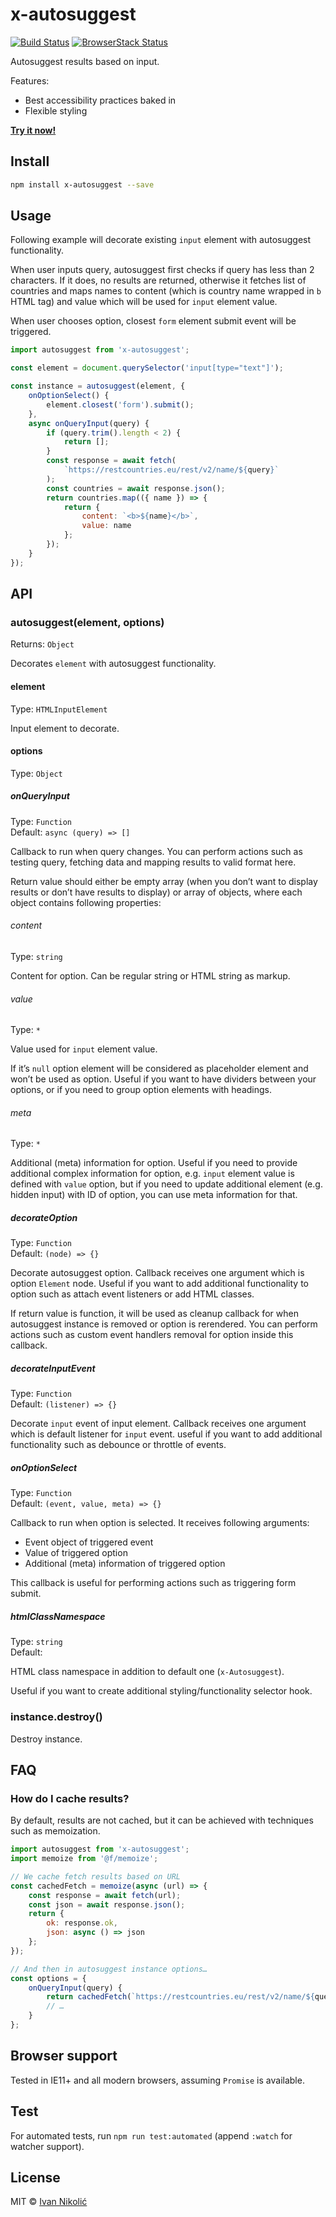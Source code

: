 # x-autosuggest

[![Build Status][ci-img]][ci]
[![BrowserStack Status][browserstack-img]][browserstack]

Autosuggest results based on input.

Features:

-   Best accessibility practices baked in
-   Flexible styling

**[Try it now!](https://codesandbox.io/s/basic-example-mppkz)**

## Install

```sh
npm install x-autosuggest --save
```

## Usage

Following example will decorate existing `input` element with autosuggest
functionality.

When user inputs query, autosuggest first checks if query has less than 2
characters. If it does, no results are returned, otherwise it fetches list of
countries and maps names to content (which is country name wrapped in `b` HTML
tag) and value which will be used for `input` element value.

When user chooses option, closest `form` element submit event will be triggered.

```js
import autosuggest from 'x-autosuggest';

const element = document.querySelector('input[type="text"]');

const instance = autosuggest(element, {
	onOptionSelect() {
		element.closest('form').submit();
	},
	async onQueryInput(query) {
		if (query.trim().length < 2) {
			return [];
		}
		const response = await fetch(
			`https://restcountries.eu/rest/v2/name/${query}`
		);
		const countries = await response.json();
		return countries.map(({ name }) => {
			return {
				content: `<b>${name}</b>`,
				value: name
			};
		});
	}
});
```

## API

### autosuggest(element, options)

Returns: `Object`

Decorates `element` with autosuggest functionality.

#### element

Type: `HTMLInputElement`

Input element to decorate.

#### options

Type: `Object`

##### onQueryInput

Type: `Function`  
Default: `async (query) => []`

Callback to run when query changes. You can perform actions such as testing
query, fetching data and mapping results to valid format here.

Return value should either be empty array (when you don’t want to display
results or don’t have results to display) or array of objects, where each object
contains following properties:

###### content

Type: `string`

Content for option. Can be regular string or HTML string as markup.

###### value

Type: `*`

Value used for `input` element value.

If it’s `null` option element will be considered as placeholder element and
won’t be used as option. Useful if you want to have dividers between your
options, or if you need to group option elements with headings.

###### meta

Type: `*`

Additional (meta) information for option. Useful if you need to provide
additional complex information for option, e.g. `input` element value is defined
with `value` option, but if you need to update additional element (e.g. hidden
input) with ID of option, you can use meta information for that.

##### decorateOption

Type: `Function`  
Default: `(node) => {}`

Decorate autosuggest option. Callback receives one argument which is option
`Element` node. Useful if you want to add additional functionality to option
such as attach event listeners or add HTML classes.

If return value is function, it will be used as cleanup callback for when
autosuggest instance is removed or option is rerendered. You can perform actions
such as custom event handlers removal for option inside this callback.

##### decorateInputEvent

Type: `Function`  
Default: `(listener) => {}`

Decorate `input` event of input element. Callback receives one argument which is
default listener for `input` event. useful if you want to add additional
functionality such as debounce or throttle of events.

##### onOptionSelect

Type: `Function`  
Default: `(event, value, meta) => {}`

Callback to run when option is selected. It receives following arguments:

-   Event object of triggered event
-   Value of triggered option
-   Additional (meta) information of triggered option

This callback is useful for performing actions such as triggering form submit.

##### htmlClassNamespace

Type: `string`  
Default: ` `

HTML class namespace in addition to default one (`x-Autosuggest`).

Useful if you want to create additional styling/functionality selector hook.

### instance.destroy()

Destroy instance.

## FAQ

### How do I cache results?

By default, results are not cached, but it can be achieved with techniques such
as memoization.

```js
import autosuggest from 'x-autosuggest';
import memoize from '@f/memoize';

// We cache fetch results based on URL
const cachedFetch = memoize(async (url) => {
	const response = await fetch(url);
	const json = await response.json();
	return {
		ok: response.ok,
		json: async () => json
	};
});

// And then in autosuggest instance options…
const options = {
	onQueryInput(query) {
		return cachedFetch(`https://restcountries.eu/rest/v2/name/${query}`);
		// …
	}
};
```

## Browser support

Tested in IE11+ and all modern browsers, assuming `Promise` is available.

## Test

For automated tests, run `npm run test:automated` (append `:watch` for watcher
support).

## License

MIT © [Ivan Nikolić](http://ivannikolic.com)

<!-- prettier-ignore-start -->

[ci]: https://travis-ci.com/niksy/x-autosuggest
[ci-img]: https://travis-ci.com/niksy/x-autosuggest.svg?branch=master
[browserstack]: https://www.browserstack.com/
[browserstack-img]: https://www.browserstack.com/automate/badge.svg?badge_key=Z1RjSksvWk5NejNIMkM4bUdwVU80QUxBY1ltWllWZEUyaTllT1JZczBRUT0tLVdYYU9YZUVsSHk2ejJWKzB3bzJjYXc9PQ==--5b6ae6e829f2960b2c5d36b10857d9497c25e70e

<!-- prettier-ignore-end -->
